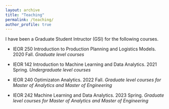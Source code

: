 ```yaml
---
layout: archive
title: "Teaching"
permalink: /teaching/
author_profile: true
---
```


I have been a Graduate Student Intructor (GSI) for the following courses.  

* IEOR 250 Introduction to Production Planning and Logistics Models. 2020 Fall. _Graduate level courses_

* IEOR 142 Introduction	to Machine Learning and Data Analytics. 2021 Spring. _Undergraduate level courses_


* IEOR 240 Optimizaton Analytics. 2022 Fall. _Graduate level courses for Master of Analytics and Master of Engineering_


* IEOR 242 Machine Learning and Data Analytics. 2023 Spring. _Graduate level courses for Master of Analytics and Master of Engineering_